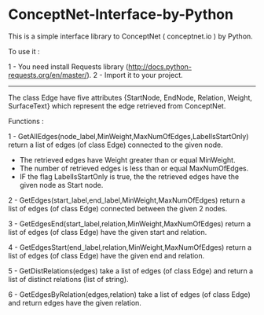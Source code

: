 # ConceptNet-Interface-by-Python

This is a simple interface library to ConceptNet ( conceptnet.io ) by Python.

To use it :

1 - You need install Requests library (http://docs.python-requests.org/en/master/).
2 - Import it to your project.

--------------------------------------------------------------------------------------------------

The class Edge have five attributes {StartNode, EndNode, Relation, Weight, SurfaceText} which represent the edge retrieved from ConceptNet.

Functions :


1 - GetAllEdges(node_label,MinWeight,MaxNumOfEdges,LabelIsStartOnly) return a list of edges (of class Edge) connected to the given node.

- The retrieved edges have Weight greater than or equal MinWeight.
- The number of retrieved edges is less than or equal MaxNumOfEdges.
- IF the flag LabelIsStartOnly is true, the the retrieved edges have the given node as Start node.



2 - GetEdges(start_label,end_label,MinWeight,MaxNumOfEdges) return a list of edges (of class Edge) connected between the given 2 nodes.



3 - GetEdgesEnd(start_label,relation,MinWeight,MaxNumOfEdges) return a list of edges (of class Edge) have the given start and relation.



4 - GetEdgesStart(end_label,relation,MinWeight,MaxNumOfEdges) return a list of edges (of class Edge) have the given end and relation.



5 - GetDistRelations(edges) take a list of edges (of class Edge) and return a list of distinct relations (list of string).



6 - GetEdgesByRelation(edges,relation) take a list of edges (of class Edge) and return edges have the given relation.
